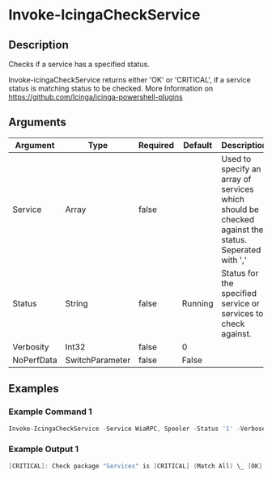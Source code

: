 
# Invoke-IcingaCheckService

## Description

Checks if a service has a specified status.

Invoke-icingaCheckService returns either 'OK' or 'CRITICAL', if a service status is matching status to be checked.
More Information on https://github.com/Icinga/icinga-powershell-plugins

## Arguments

| Argument | Type | Required | Default | Description |
| ---      | ---  | ---      | ---     | ---         |
| Service | Array | false |  | Used to specify an array of services which should be checked against the status. Seperated with ',' |
| Status | String | false | Running | Status for the specified service or services to check against. |
| Verbosity | Int32 | false | 0 |  |
| NoPerfData | SwitchParameter | false | False |  |

## Examples

### Example Command 1

```powershell
Invoke-IcingaCheckService -Service WiaRPC, Spooler -Status '1' -Verbose 3
```

### Example Output 1

```powershell
[CRITICAL]: Check package "Services" is [CRITICAL] (Match All) \_ [OK]: Service "Ereignisse zum Abrufen von Standbildern (WiaRPC)" is Stopped \_ [CRITICAL]: Service "Druckwarteschlange (Spooler)" Running is not matching Stopped
```
